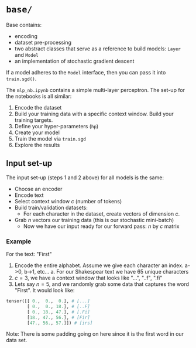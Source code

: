# `base/`

Base contains:

- encoding 
- dataset pre-processing 
- two abstract classes that serve as a reference to build models: `Layer` and `Model`
- an implementation of stochastic gradient descent

If a model adheres to the `Model` interface, then you can pass it into `train.sgd()`.

The `mlp_nb.ipynb` contains a simple multi-layer perceptron. The set-up for the notebooks is all similar:

1. Encode the dataset
2. Build your training data with a specific context window. Build your training targets.
3. Define your hyper-parameters (`hp`)
4. Create your model
5. Train the model via `train.sgd`
6. Explore the results


## Input set-up

The input set-up (steps 1 and 2 above) for all models is the same:

- Choose an encoder
- Encode text
- Select context window $c$ (number of tokens)
- Build train/validation datasets:
    - For each character in the dataset, create vectors of dimension $c$.
- Grab $n$ vectors our training data (this is our stochastic mini-batch)
    - Now we have our input ready for our forward pass: $n$ by $c$ matrix 

### Example

For the text: "First"

1. Encode the entire alphabet. Assume we give each character an index. a->0, b->1, etc...
   a. For our Shakespear text we have 65 unique characters
2. $c=3$, we have a context window that looks like "...", "..f", ".fi"
3. Lets say $n=5$, and we randomly grab some data that captures the word "First". It would look like:
```python
tensor([[ 0.,  0.,  0.], # [...]
        [ 0.,  0., 18.], # [..F]
        [ 0., 18., 47.], # [.Fi]
        [18., 47., 56.], # [Fir]
        [47., 56., 57.]]) # [irs]
```
Note: There is some padding going on here since it is the first word in our data set.
